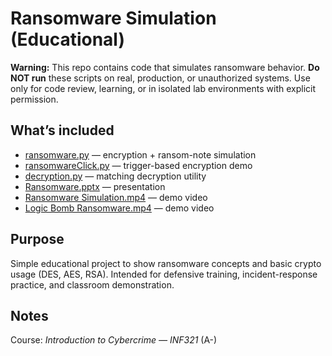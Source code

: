 # Ransomware Simulation (Educational)

**Warning:** This repo contains code that simulates ransomware behavior. **Do NOT run** these scripts on real, production, or unauthorized systems. Use only for code review, learning, or in isolated lab environments with explicit permission.

## What’s included

* [ransomware.py](ransomware.py) — encryption + ransom-note simulation  
* [ransomwareClick.py](ransomwareClick.py) — trigger-based encryption demo  
* [decryption.py](decryption.py) — matching decryption utility  
* [Ransomware.pptx](Ransomware.pptx) — presentation  
* [Ransomware Simulation.mp4](Ransomware%20Simulation.mp4) — demo video  
* [Logic Bomb Ransomware.mp4](Logic%20Bomb%20Ransomware.mp4) — demo video


## Purpose

Simple educational project to show ransomware concepts and basic crypto usage (DES, AES, RSA). Intended for defensive training, incident-response practice, and classroom demonstration.



## Notes

Course: *Introduction to Cybercrime — INF321* (A-)

